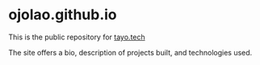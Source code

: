 # ojolao.github.io

This is the public repository for <a href="https://tayo.tech">tayo.tech </a>

The site offers a bio, description of projects built, and technologies used.